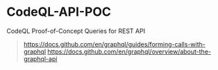 # CodeQL-API-POC
CodeQL Proof-of-Concept Queries for REST API

> https://docs.github.com/en/graphql/guides/forming-calls-with-graphql
> https://docs.github.com/en/graphql/overview/about-the-graphql-api
